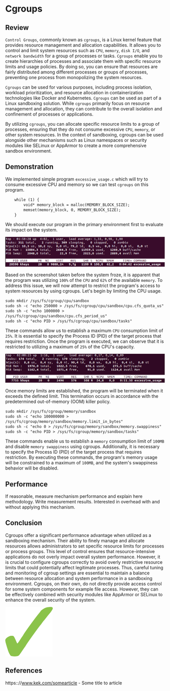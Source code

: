 # Cgroups

## Review
`Control Groups`, commonly known as `cgroups`, is a Linux kernel feature that provides resource management and allocation capabilities. It allows you to control and limit system resources such as `CPU`, `memory`, `disk I/O`, and `network bandwidth` for a group of processes or tasks. `Cgroups` enable you to create hierarchies of processes and associate them with specific resource limits and usage policies. By doing so, you can ensure that resources are fairly distributed among different processes or groups of processes, preventing one process from monopolizing the system resources.

`Cgroups` can be used for various purposes, including process isolation, workload prioritization, and resource allocation in containerization technologies like Docker and Kubernetes. `Cgroups` can be used as part of a Linux sandboxing solution. While `cgroups` primarily focus on resource management and allocation, they can contribute to the overall isolation and confinement of processes or applications.

By utilizing `cgroups`, you can allocate specific resource limits to a group of processes, ensuring that they do not consume excessive `CPU`, `memory`, or other system resources. In the context of sandboxing, cgroups can be used alongside other mechanisms such as Linux namespaces or security modules like SELinux or AppArmor to create a more comprehensive sandbox environment. 

## Demonstration

We implemented simple program `excessive_usage.c` which will try to consume excessive CPU and memory so we can test `cgroups` on this program.
```
    while (1) {
        void* memory_block = malloc(MEMORY_BLOCK_SIZE);
        memset(memory_block, 0, MEMORY_BLOCK_SIZE);
    }
```
We should execute our program in the primary environment first to evaluate its impact on the system.

<img src="./images/picture01.jpg" width="800" />

Based on the screenshot taken before the system froze, it is apparent that the program was utilizing `100%` of the `CPU` and `62%` of the available `memory`. To address this issue, we will now attempt to restrict the program's access to system resources by using cgroups. Let's begin by limiting the CPU usage.

```
sudo mkdir /sys/fs/cgroup/cpu/sandbox
sudo sh -c "echo 250000 > /sys/fs/cgroup/cpu/sandbox/cpu.cfs_quota_us"
sudo sh -c "echo 1000000 > /sys/fs/cgroup/cpu/sandbox/cpu.cfs_period_us"
sudo sh -c "echo PID > /sys/fs/cgroup/cpu/sandbox/tasks"
```

These commands allow us to establish a maximum `CPU` consumption limit of `25%`. It is essential to specify the Process ID (PID) of the target process that requires restriction. Once the program is executed, we can observe that it is restricted to utilizing a maximum of `25%` of the CPU's capacity.

<img src="./images/picture02.jpg" width="800" />

Once memory limits are established, the program will be terminated when it exceeds the defined limit. This termination occurs in accordance with the predetermined out-of-memory (OOM) killer policy.

```
sudo mkdir /sys/fs/cgroup/memory/sandbox
sudo sh -c "echo 100000000 > /sys/fs/cgroup/memory/sandbox/memory.limit_in_bytes"
sudo sh -c "echo 0 > /sys/fs/cgroup/memory/sandbox/memory.swappiness"
sudo sh -c "echo PID > /sys/fs/cgroup/memory/sandbox/tasks"
```

These commands enable us to establish a `memory` consumption limit of `100MB` and disable `memory swappiness` using cgroups. Additionally, it is necessary to specify the Process ID (PID) of the target process that requires restriction. By executing these commands, the program's memory usage will be constrained to a maximum of `100MB`, and the system's swappiness behavior will be disabled.

## Performance

If reasonable, measure mechanism performance and explain here methodology. Write measurement results. Interested in overhead with and without applying this mechanism.

## Conclusion

Cgroups offer a significant performance advantage when utilized as a sandboxing mechanism. Their ability to finely manage and allocate resources allows administrators to set specific resource limits for processes or process groups. This level of control ensures that resource-intensive applications do not overly impact overall system performance. However, it is crucial to configure cgroups correctly to avoid overly restrictive resource limits that could potentially affect legitimate processes. Thus, careful tuning and monitoring of cgroup settings are essential to maintain a balance between resource allocation and system performance in a sandboxing environment. Cgroups, on their own, do not directly provide access control for some system components for example file access. However, they can be effectively combined with security modules like AppArmor or SELinux to enhance the overall security of the system.

<img src="../../images/positive_checkbox.svg" width="150" />

## References

https:://www.kek.com/somearticle - Some title to article